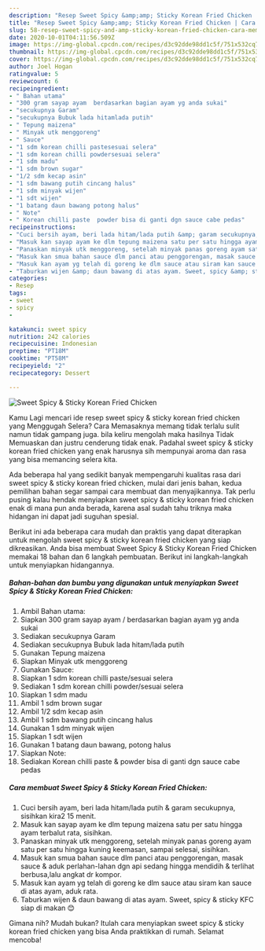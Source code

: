 ```yaml
---
description: "Resep Sweet Spicy &amp;amp; Sticky Korean Fried Chicken | Cara Membuat Sweet Spicy &amp;amp; Sticky Korean Fried Chicken Yang Lezat Sekali"
title: "Resep Sweet Spicy &amp;amp; Sticky Korean Fried Chicken | Cara Membuat Sweet Spicy &amp;amp; Sticky Korean Fried Chicken Yang Lezat Sekali"
slug: 58-resep-sweet-spicy-and-amp-sticky-korean-fried-chicken-cara-membuat-sweet-spicy-and-amp-sticky-korean-fried-chicken-yang-lezat-sekali
date: 2020-10-01T04:11:56.509Z
image: https://img-global.cpcdn.com/recipes/d3c92dde98dd1c5f/751x532cq70/sweet-spicy-sticky-korean-fried-chicken-foto-resep-utama.jpg
thumbnail: https://img-global.cpcdn.com/recipes/d3c92dde98dd1c5f/751x532cq70/sweet-spicy-sticky-korean-fried-chicken-foto-resep-utama.jpg
cover: https://img-global.cpcdn.com/recipes/d3c92dde98dd1c5f/751x532cq70/sweet-spicy-sticky-korean-fried-chicken-foto-resep-utama.jpg
author: Joel Hogan
ratingvalue: 5
reviewcount: 6
recipeingredient:
- " Bahan utama"
- "300 gram sayap ayam  berdasarkan bagian ayam yg anda sukai"
- "secukupnya Garam"
- "secukupnya Bubuk lada hitamlada putih"
- " Tepung maizena"
- " Minyak utk menggoreng"
- " Sauce"
- "1 sdm korean chilli pastesesuai selera"
- "1 sdm korean chilli powdersesuai selera"
- "1 sdm madu"
- "1 sdm brown sugar"
- "1/2 sdm kecap asin"
- "1 sdm bawang putih cincang halus"
- "1 sdm minyak wijen"
- "1 sdt wijen"
- "1 batang daun bawang potong halus"
- " Note"
- " Korean chilli paste  powder bisa di ganti dgn sauce cabe pedas"
recipeinstructions:
- "Cuci bersih ayam, beri lada hitam/lada putih &amp; garam secukupnya, sisihkan kira2 15 menit."
- "Masuk kan sayap ayam ke dlm tepung maizena satu per satu hingga ayam terbalut rata, sisihkan."
- "Panaskan minyak utk menggoreng, setelah minyak panas goreng ayam satu per satu hingga kuning keemasan, sampai selesai, sisihkan."
- "Masuk kan smua bahan sauce dlm panci atau penggorengan, masak sauce &amp; aduk perlahan-lahan dgn api sedang hingga mendidih &amp; terlihat berbusa,lalu angkat dr kompor."
- "Masuk kan ayam yg telah di goreng ke dlm sauce atau siram kan sauce di atas ayam, aduk rata."
- "Taburkan wijen &amp; daun bawang di atas ayam. Sweet, spicy &amp; sticky KFC siap di makan 😊"
categories:
- Resep
tags:
- sweet
- spicy
- 

katakunci: sweet spicy  
nutrition: 242 calories
recipecuisine: Indonesian
preptime: "PT18M"
cooktime: "PT58M"
recipeyield: "2"
recipecategory: Dessert

---
```



![Sweet Spicy &amp; Sticky Korean Fried Chicken](https://img-global.cpcdn.com/recipes/d3c92dde98dd1c5f/751x532cq70/sweet-spicy-sticky-korean-fried-chicken-foto-resep-utama.jpg)

Kamu Lagi mencari ide resep sweet spicy &amp; sticky korean fried chicken yang Menggugah Selera? Cara Memasaknya memang tidak terlalu sulit namun tidak gampang juga. bila keliru mengolah maka hasilnya Tidak Memuaskan dan justru cenderung tidak enak. Padahal sweet spicy &amp; sticky korean fried chicken yang enak harusnya sih mempunyai aroma dan rasa yang bisa memancing selera kita.



Ada beberapa hal yang sedikit banyak mempengaruhi kualitas rasa dari sweet spicy &amp; sticky korean fried chicken, mulai dari jenis bahan, kedua pemilihan bahan segar sampai cara membuat dan menyajikannya. Tak perlu pusing kalau hendak menyiapkan sweet spicy &amp; sticky korean fried chicken enak di mana pun anda berada, karena asal sudah tahu triknya maka hidangan ini dapat jadi suguhan spesial.


Berikut ini ada beberapa cara mudah dan praktis yang dapat diterapkan untuk mengolah sweet spicy &amp; sticky korean fried chicken yang siap dikreasikan. Anda bisa membuat Sweet Spicy &amp; Sticky Korean Fried Chicken memakai 18 bahan dan 6 langkah pembuatan. Berikut ini langkah-langkah untuk menyiapkan hidangannya.

<!--inarticleads1-->

##### Bahan-bahan dan bumbu yang digunakan untuk menyiapkan Sweet Spicy &amp; Sticky Korean Fried Chicken:

1. Ambil  Bahan utama:
1. Siapkan 300 gram sayap ayam / berdasarkan bagian ayam yg anda sukai
1. Sediakan secukupnya Garam
1. Sediakan secukupnya Bubuk lada hitam/lada putih
1. Gunakan  Tepung maizena
1. Siapkan  Minyak utk menggoreng
1. Gunakan  Sauce:
1. Siapkan 1 sdm korean chilli paste/sesuai selera
1. Sediakan 1 sdm korean chilli powder/sesuai selera
1. Siapkan 1 sdm madu
1. Ambil 1 sdm brown sugar
1. Ambil 1/2 sdm kecap asin
1. Ambil 1 sdm bawang putih cincang halus
1. Gunakan 1 sdm minyak wijen
1. Siapkan 1 sdt wijen
1. Gunakan 1 batang daun bawang, potong halus
1. Siapkan  Note:
1. Sediakan  Korean chilli paste &amp; powder bisa di ganti dgn sauce cabe pedas




<!--inarticleads2-->

##### Cara membuat Sweet Spicy &amp; Sticky Korean Fried Chicken:

1. Cuci bersih ayam, beri lada hitam/lada putih &amp; garam secukupnya, sisihkan kira2 15 menit.
1. Masuk kan sayap ayam ke dlm tepung maizena satu per satu hingga ayam terbalut rata, sisihkan.
1. Panaskan minyak utk menggoreng, setelah minyak panas goreng ayam satu per satu hingga kuning keemasan, sampai selesai, sisihkan.
1. Masuk kan smua bahan sauce dlm panci atau penggorengan, masak sauce &amp; aduk perlahan-lahan dgn api sedang hingga mendidih &amp; terlihat berbusa,lalu angkat dr kompor.
1. Masuk kan ayam yg telah di goreng ke dlm sauce atau siram kan sauce di atas ayam, aduk rata.
1. Taburkan wijen &amp; daun bawang di atas ayam. Sweet, spicy &amp; sticky KFC siap di makan 😊




Gimana nih? Mudah bukan? Itulah cara menyiapkan sweet spicy &amp; sticky korean fried chicken yang bisa Anda praktikkan di rumah. Selamat mencoba!
